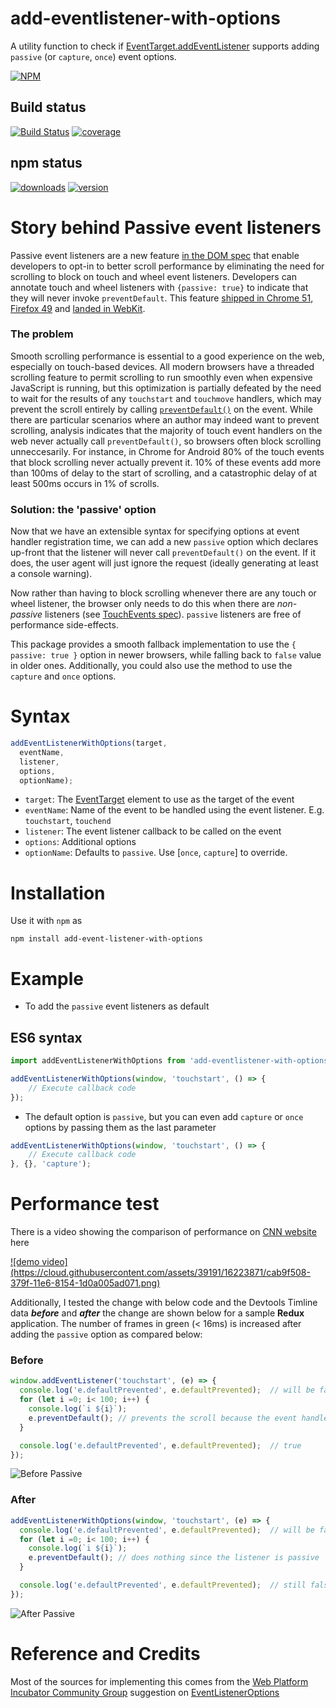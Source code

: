# add-eventlistener-with-options
A utility function to check if [EventTarget.addEventListener](https://developer.mozilla.org/en-US/docs/Web/API/EventTarget/addEventListener) supports adding `passive` (or `capture`, `once`) event options.

[![NPM](https://nodei.co/npm/add-eventlistener-with-options.png)](https://npmjs.org/package/add-eventlistener-with-options)

## Build status
[![Build Status](https://travis-ci.org/addityasingh/add-eventlistener-with-options.svg?branch=master)](https://travis-ci.org/addityasingh/add-eventlistener-with-options)
[![coverage](https://codecov.io/github/addityasingh/add-eventlistener-with-options/coverage.svg?precision=0)](https://codecov.io/github/addityasingh/add-eventlistener-with-options)

## npm status
[![downloads](https://img.shields.io/npm/dt/add-eventlistener-with-options.svg)](https://npmjs.org/package/add-eventlistener-with-options)
[![version](https://img.shields.io/npm/v/add-eventlistener-with-options.svg)](https://npmjs.org/package/add-eventlistener-with-options)

# Story behind Passive event listeners 

Passive event listeners are a new feature [in the DOM spec](https://dom.spec.whatwg.org/#dom-eventlisteneroptions-passive) that enable developers to opt-in to better scroll performance by eliminating the need for scrolling to block on touch and wheel event listeners.  Developers can annotate touch and wheel listeners with `{passive: true}` to indicate that they will never invoke `preventDefault`.  This feature [shipped in Chrome 51](https://www.chromestatus.com/features/5745543795965952), [Firefox 49](https://bugzilla.mozilla.org/show_bug.cgi?id=1266066) and [landed in WebKit](https://bugs.webkit.org/show_bug.cgi?id=158601). 


### The problem

Smooth scrolling performance is essential to a good experience on the web, especially on touch-based devices.
All modern browsers have a threaded scrolling feature to permit scrolling to run smoothly even when expensive
JavaScript is running, but this optimization is partially defeated by the need to wait for the results of
any `touchstart` and `touchmove` handlers, which may prevent the scroll entirely by calling [`preventDefault()`](http://www.w3.org/TR/touch-events/#the-touchstart-event) on the event. While there are particular scenarios where an author may indeed want to prevent scrolling, analysis indicates that the majority of touch event handlers on the web never actually
call `preventDefault()`, so browsers often block scrolling unneccesarily. For instance, in Chrome for Android 80% of the touch events that block scrolling never actually prevent it. 10% of these events add more than 100ms of delay to the start of scrolling, and a catastrophic delay of at least 500ms occurs in 1% of scrolls.

### Solution: the 'passive' option

Now that we have an extensible syntax for specifying options at event handler registration time, we can add a new `passive` option which declares up-front that the listener will never call `preventDefault()` on the event.  If it does, the user agent will just ignore the request (ideally generating at least a console warning). 

Now rather than having to block scrolling whenever there are any touch or wheel listener, the browser only needs to do this when there are *non-passive* listeners (see [TouchEvents spec](http://w3c.github.io/touch-events/#cancelability)).  `passive` listeners are free of performance side-effects.

This package provides a smooth fallback implementation to use the `{ passive: true }` option in newer browsers, while falling back to `false` value in older ones. 
Additionally, you could also use the method to use the `capture` and `once` options.

# Syntax
```javascript
addEventListenerWithOptions(target, 
  eventName, 
  listener, 
  options, 
  optionName);
```

 - `target`: The [EventTarget](https://developer.mozilla.org/en-US/docs/Web/API/EventTarget) element to use as the target of the event
 - `eventName`: Name of the event to be handled using the event listener. E.g. `touchstart`, `touchend`
 - `listener`: The event listener callback to be called on the event
 - `options`: Additional options
 - `optionName`: Defaults to `passive`. Use [`once`, `capture`] to override.

# Installation
Use it with `npm` as

```
npm install add-event-listener-with-options
```

# Example
- To add the `passive` event listeners as default

## ES6 syntax
```javascript
import addEventListenerWithOptions from 'add-eventlistener-with-options';

addEventListenerWithOptions(window, 'touchstart', () => {
    // Execute callback code
});
```

- The default option is `passive`, but you can even add `capture` or `once` options by passing them as the last parameter

```javascript
addEventListenerWithOptions(window, 'touchstart', () => {
    // Execute callback code
}, {}, 'capture');
```

# Performance test
There is a video showing the comparison of performance on [CNN website](https://www.cnn.com) here

<a href="https://www.youtube.com/watch?v=NPM6172J22g">
![demo video](https://cloud.githubusercontent.com/assets/39191/16223871/cab9f508-379f-11e6-8154-1d0a005ad071.png)
</a>

Additionally, I tested the change with below code and the Devtools Timline data ***before*** and ***after*** the change are shown below for a sample **Redux** application. The number of frames in green (< 16ms) is increased after adding the `passive` option as compared below:

### Before


```javascript
window.addEventListener('touchstart', (e) => {
  console.log('e.defaultPrevented', e.defaultPrevented);  // will be false 
  for (let i =0; i< 100; i++) {
    console.log(`i ${i}`);
    e.preventDefault(); // prevents the scroll because the event handler is not passive 
  }

  console.log('e.defaultPrevented', e.defaultPrevented);  // true 
});
```

![Before Passive ](https://raw.githubusercontent.com/addityasingh/add-eventlistener-with-options/master/assets/before-passive.png)

### After

```javascript
addEventListenerWithOptions(window, 'touchstart', (e) => {
  console.log('e.defaultPrevented', e.defaultPrevented);  // will be false 
  for (let i =0; i< 100; i++) {
    console.log(`i ${i}`);
    e.preventDefault(); // does nothing since the listener is passive 
  }

  console.log('e.defaultPrevented', e.defaultPrevented);  // still false 
});
```

![After Passive ](https://raw.githubusercontent.com/addityasingh/add-eventlistener-with-options/master/assets/after-passive.png)


# Reference and Credits
Most of the sources for implementing this comes from the [Web Platform Incubator Community Group](https://www.w3.org/blog/2015/07/wicg/) suggestion on [EventListenerOptions](https://github.com/WICG/EventListenerOptions/blob/gh-pages/explainer.md)

